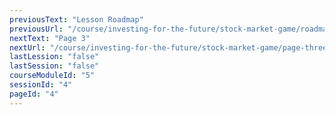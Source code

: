 ```yaml
---
previousText: "Lesson Roadmap"
previousUrl: "/course/investing-for-the-future/stock-market-game/roadmap"
nextText: "Page 3"
nextUrl: "/course/investing-for-the-future/stock-market-game/page-three"
lastLession: "false"
lastSession: "false"
courseModuleId: "5"
sessionId: "4"
pageId: "4"
---
```



<sparkle-animation-player src="./animation/m4l2.js" composition="6F53CC10F2C81940927BA93AF8372292"></sparkle-animation-player>